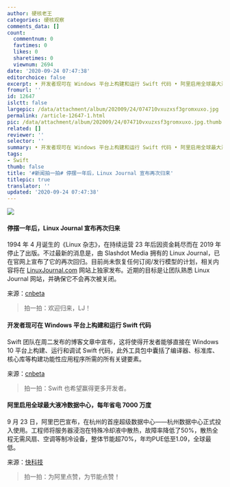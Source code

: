 ```yaml
---
author: 硬核老王
categories: 硬核观察
comments_data: []
count:
  commentnum: 0
  favtimes: 0
  likes: 0
  sharetimes: 0
  viewnum: 2694
date: '2020-09-24 07:47:38'
editorchoice: false
excerpt: • 开发者现可在 Windows 平台上构建和运行 Swift 代码 • 阿里启用全球最大液冷数据中心，每年省电 7000 万度
fromurl: ''
id: 12647
islctt: false
largepic: /data/attachment/album/202009/24/074710vxuzxsf3gromxuxo.jpg
permalink: /article-12647-1.html
pic: /data/attachment/album/202009/24/074710vxuzxsf3gromxuxo.jpg.thumb.jpg
related: []
reviewer: ''
selector: ''
summary: • 开发者现可在 Windows 平台上构建和运行 Swift 代码 • 阿里启用全球最大液冷数据中心，每年省电 7000 万度
tags:
- Swift
thumb: false
title: '#新闻拍一拍# 停摆一年后，Linux Journal 宣布再次归来'
titlepic: true
translator: ''
updated: '2020-09-24 07:47:38'
---
```


![](/data/attachment/album/202009/24/074710vxuzxsf3gromxuxo.jpg)


#### 停摆一年后，Linux Journal 宣布再次归来


1994 年 4 月诞生的《Linux 杂志》，在持续运营 23 年后因资金耗尽而在 2019 年停止了出版。不过最新的消息是，由 Slashdot Media 拥有的 Linux Journal，已在官网上宣布了它的再次回归。目前尚未恢复任何订阅/发行模型的计划，相关内容将在 [LinuxJournal.com](http://linuxjournal.com/) 网站上独家发布。近期的目标是让团队熟悉 Linux Journal 网站，并确保它不会再次被关闭。


来源：[cnbeta](https://www.cnbeta.com/articles/tech/1032637.htm)



> 
> 拍一拍：欢迎归来，LJ！
> 
> 
> 


#### 开发者现可在 Windows 平台上构建和运行 Swift 代码


Swift 团队在周二发布的博客文章中宣布，这将使得开发者能够直接在 Windows 10 平台上构建、运行和调试 Swift 代码，此外工具包中囊括了编译器、标准库、核心库等构建功能性应用程序所需的所有关键要素。


来源：[cnbeta](https://www.cnbeta.com/articles/tech/1032531.htm)



> 
> 拍一拍：Swift 也希望赢得更多开发者。
> 
> 
> 


#### 阿里启用全球最大液冷数据中心，每年省电 7000 万度


9 月 23 日，阿里巴巴宣布，在杭州的首座超级数据中心——杭州数据中心正式投入使用。工程师将服务器浸泡在特殊冷却液中散热，故障率降低了50%，散热全程无需风扇、空调等制冷设备，整体节能超70%，年均PUE低至1.09，全球最低。


来源：[快科技](https://www.cnbeta.com/articles/tech/1032501.htm)



> 
> 拍一拍：为阿里点赞，为节能点赞！
> 
> 
>